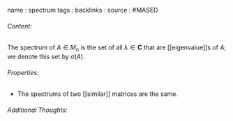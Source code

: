 name : spectrum
tags : 
backlinks : 
source : #MASED 

###### Content:
The spectrum of $A \in M_n$ is the set of all $\lambda \in \textbf{C}$ that are [[eigenvalue]]s of $A$; we denote this set by $\sigma(A)$.

###### Properties:
- The spectrums of two [[similar]] matrices are the same.

###### Additional Thoughts:
